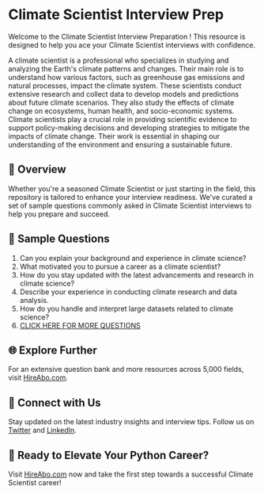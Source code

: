# Climate Scientist Interview Prep

Welcome to the Climate Scientist Interview Preparation ! This resource is designed to help you ace your Climate Scientist interviews with confidence.

A climate scientist is a professional who specializes in studying and analyzing the Earth's climate patterns and changes. Their main role is to understand how various factors, such as greenhouse gas emissions and natural processes, impact the climate system. These scientists conduct extensive research and collect data to develop models and predictions about future climate scenarios. They also study the effects of climate change on ecosystems, human health, and socio-economic systems. Climate scientists play a crucial role in providing scientific evidence to support policy-making decisions and developing strategies to mitigate the impacts of climate change. Their work is essential in shaping our understanding of the environment and ensuring a sustainable future.

## 🚀 Overview

Whether you're a seasoned Climate Scientist or just starting in the field, this repository is tailored to enhance your interview readiness. We've curated a set of sample questions commonly asked in Climate Scientist interviews to help you prepare and succeed.

## 📝 Sample Questions

1. Can you explain your background and experience in climate science?
2. What motivated you to pursue a career as a climate scientist?
3. How do you stay updated with the latest advancements and research in climate science?
4. Describe your experience in conducting climate research and data analysis.
5. How do you handle and interpret large datasets related to climate science?
6. [CLICK HERE FOR MORE QUESTIONS](https://hireabo.com/job/5_3_9/Climate%20Scientist)

## 🌐 Explore Further

For an extensive question bank and more resources across 5,000 fields, visit [HireAbo.com](https://www.hireabo.com).

## 📱 Connect with Us

Stay updated on the latest industry insights and interview tips. Follow us on [Twitter](https://twitter.com/hireabo) and [LinkedIn](https://www.linkedin.com/in/hire-abo-3609972a8/).

## 🚀 Ready to Elevate Your Python Career?

Visit [HireAbo.com](https://www.hireabo.com) now and take the first step towards a successful Climate Scientist career!